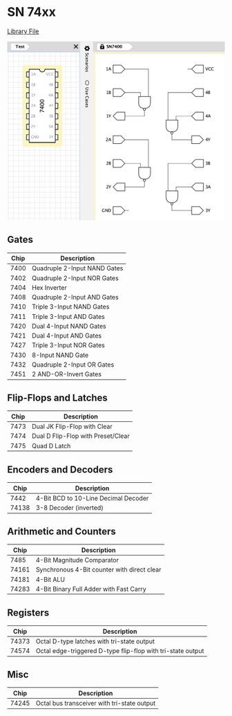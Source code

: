 # SN 74xx

[Library File](https://github.com/flandreas/antares-assets/blob/main/libraries/SN74xx/SN74xx.acl)

![](SN74xx.png)

## Gates

| Chip | Description                  |
|------|------------------------------|
| 7400 | Quadruple 2-Input NAND Gates |
| 7402 | Quadruple 2-Input NOR Gates  |
| 7404 | Hex Inverter                 |
| 7408 | Quadruple 2-Input AND Gates  |
| 7410 | Triple 3-Input NAND Gates    |
| 7411 | Triple 3-Input AND Gates     |
| 7420 | Dual 4-Input NAND Gates      |
| 7421 | Dual 4-Input AND Gates       |
| 7427 | Triple 3-Input NOR Gates     |
| 7430 | 8-Input NAND Gate            |
| 7432 | Quadruple 2-Input OR Gates   |
| 7451 | 2 AND-OR-Invert Gates        |

## Flip-Flops and Latches

| Chip | Description                        |
|------|------------------------------------|
| 7473 | Dual JK Flip-Flop with Clear       |
| 7474 | Dual D Flip-Flop with Preset/Clear |
| 7475 | Quad D Latch                       |

## Encoders and Decoders

| Chip  | Description                          |
|-------|--------------------------------------|
| 7442  | 4-Bit BCD to 10-Line Decimal Decoder |
| 74138 | 3-8 Decoder (inverted)               |

## Arithmetic and Counters

| Chip  | Description                                 |
|-------|---------------------------------------------|
| 7485  | 4-Bit Magnitude Comparator                  |
| 74161 | Synchronous 4-Bit counter with direct clear |
| 74181 | 4-Bit ALU                                   |
| 74283 | 4-Bit Binary Full Adder with Fast Carry     |

## Registers

| Chip  | Description                                                 |
|-------|-------------------------------------------------------------|
| 74373 | Octal D-type latches with tri-state output                  |
| 74574 | Octal edge-triggered D-type flip-flop with tri-state output |

## Misc

| Chip  | Description                                 |
|-------|---------------------------------------------|
| 74245 | Octal bus transceiver with tri-state output |
